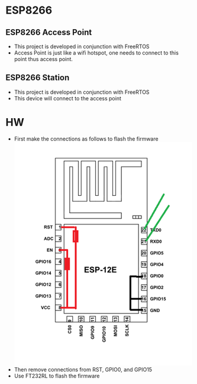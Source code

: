 # ESP8266
##	ESP8266 Access Point
*	This project is developed in conjunction with FreeRTOS
*	Access Point is just like a wifi hotspot, one needs to connect to this point thus access point.
##	ESP8266 Station
*	This project is developed in conjunction with FreeRTOS
*	This device will connect to the access point
#	HW
*	First make the connections as follows to flash the firmware
![alt text](https://github.com/0x00manu/ESP8266/blob/main/softSTA/ESP12E_Flashing.png?raw=true)
*	Then remove connections from RST, GPIO0, and GPIO15
*	Use FT232RL to flash the firmware

